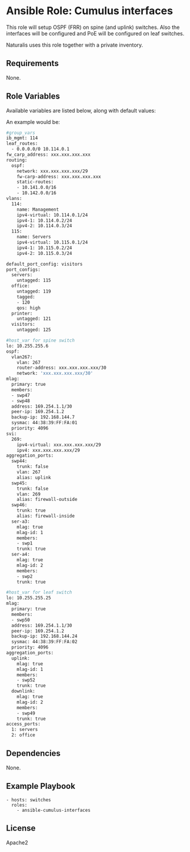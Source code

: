 # Ansible Role: Cumulus interfaces

This role will setup OSPF (FRR) on spine (and uplink) switches. Also the
interfaces will be configured and PoE will be configured on leaf switches.

Naturalis uses this role together with a private inventory.

## Requirements

None.

## Role Variables

Available variables are listed below, along with default values:

An example would be:

```bash
#group_vars
ib_mgmt: 114
leaf_routes:
  - 0.0.0.0/0 10.114.0.1
fw_carp_address: xxx.xxx.xxx.xxx
routing:
  ospf:
    network: xxx.xxx.xxx.xxx/29
    fw-carp-address: xxx.xxx.xxx.xxx
    static-routes:
    - 10.141.0.0/16
    - 10.142.0.0/16
vlans:
  114:
    name: Management
    ipv4-virtual: 10.114.0.1/24
    ipv4-1: 10.114.0.2/24
    ipv4-2: 10.114.0.3/24
  115:
    name: Servers
    ipv4-virtual: 10.115.0.1/24
    ipv4-1: 10.115.0.2/24
    ipv4-2: 10.115.0.3/24

default_port_config: visitors
port_configs:
  servers:
    untagged: 115
  office:
    untagged: 119
    tagged:
    - 120
    qos: high
  printer:
    untagged: 121
  visitors:
    untagged: 125
```    

```bash
#host_var for spine switch
lo: 10.255.255.6
ospf:
  vlan267:
    vlan: 267
    router-address: xxx.xxx.xxx.xxx/30
    network: 'xxx.xxx.xxx.xxx/30'
mlag:
  primary: true
  members:
  - swp47
  - swp48
  address: 169.254.1.1/30
  peer-ip: 169.254.1.2
  backup-ip: 192.168.144.7
  sysmac: 44:38:39:FF:FA:01
  priority: 4096
svi:
  269:
    ipv4-virtual: xxx.xxx.xxx.xxx/29
    ipv4: xxx.xxx.xxx.xxx/29
aggregation_ports:
  swp44:
    trunk: false
    vlan: 267
    alias: uplink
  swp45:
    trunk: false
    vlan: 269
    alias: firewall-outside
  swp46:
    trunk: true
    alias: firewall-inside
  ser-a3:
    mlag: true
    mlag-id: 1
    members:
    - swp1
    trunk: true
  ser-a4:
    mlag: true
    mlag-id: 2
    members:
    - swp2
    trunk: true
```

```bash
#host_var for leaf switch
lo: 10.255.255.25
mlag:
  primary: true
  members:
  - swp50
  address: 169.254.1.1/30
  peer-ip: 169.254.1.2
  backup-ip: 192.168.144.24
  sysmac: 44:38:39:FF:FA:02
  priority: 4096
aggregation_ports:
  uplink:
    mlag: true
    mlag-id: 1
    members:
    - swp52
    trunk: true
  downlink:
    mlag: true
    mlag-id: 2
    members:
    - swp49
    trunk: true
access_ports:
  1: servers
  2: office
```

## Dependencies

None.

## Example Playbook

    - hosts: switches
      roles:
        - ansible-cumulus-interfaces

## License

Apache2
